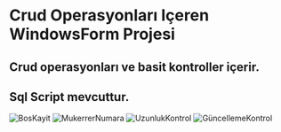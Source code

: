 # Crud Operasyonları Içeren WindowsForm Projesi
## Crud operasyonları ve basit kontroller içerir.
## Sql Script mevcuttur.

![BosKayit](https://user-images.githubusercontent.com/94004170/202450592-0f378e5b-d370-439d-ab15-5b4842f5b244.PNG)
![MukerrerNumara](https://user-images.githubusercontent.com/94004170/202450753-1c7a540c-4ab2-4e5e-9078-62efe2b8b0a1.PNG)
![UzunlukKontrol](https://user-images.githubusercontent.com/94004170/202450871-dfd7e8bf-f7cf-4dd4-99e9-8c9d75f425c1.PNG)
![GüncellemeKontrol](https://user-images.githubusercontent.com/94004170/202450977-b37d4e93-e57c-4ac0-acfe-4cf9e9a1c0a2.PNG)
